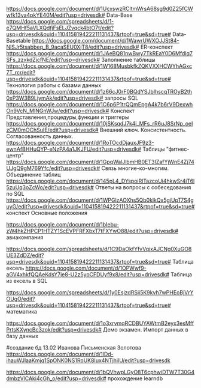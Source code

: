 https://docs.google.com/document/d/1UcxswzRCltmWrsA68sg9d0Z25fCWwfk13va4pkYE40M/edit?usp=drivesdk# Data-Base
https://docs.google.com/spreadsheets/d/1-e7QMHf5aVLXQdfjFsELJZvqck4btO7t/edit?usp=drivesdk&ouid=110415819422211131437&rtpof=true&sd=true# Data-Basetable
https://docs.google.com/document/d/1WawrUWXOJJSt84-NlSJr5tsabbeq_B_9acaSEU0XjT8/edit?usp=drivesdk# ER-конспект
https://docs.google.com/document/d/1JAeBQ81nwBwy7TkREaY0D6MfdIq7SFs_zzxkdZjcfNE/edit?usp=drivesdk# Заполнение таблицы
https://docs.google.com/document/d/1W168MusbkfkZQKVXXHCWYhAGxc7T_rcr/edit?usp=drivesdk&ouid=110415819422211131437&rtpof=true&sd=true# Технология работы с базами данных
https://docs.google.com/document/d/1z66cJ0rF0BQdYSJbIhscqTROyB2th0xP3W3B9LjymAk/edit?usp=drivesdk# запросы SQL
https://docs.google.com/document/d/1C6p6P1trQQmEpgA4k7b6rV9DexwhOn9VcN_MlNGnWJw/edit?usp=drivesdk# Конспект Представления,процедуры,функции и триггеры
https://docs.google.com/document/d/10jSKsqdJ7k4i_MFs_rR6uJ8SrNp_oeIzCM0mOChSuIE/edit?usp=drivesdk# Внешний ключ. Консистентность. Согласованность данных. 
https://docs.google.com/document/d/1RoTOcdDjauxJF9z3-ewnAfBHHuQYP-eNzPA4a1JKJFU/edit?usp=drivesdk# Таблицы "фитнес-центр"
https://docs.google.com/document/d/1GpqWalJlbmHB0ET3IZafYjWnE4Zj74UJgQ9gM769Yfc/edit?usp=drivesdk# Связь многие-ко-многим. Объединение таблиц
https://docs.google.com/document/d/145pL4_DYspoiRlTazcoUi4hkwSr4iT6l5zuUq3oZcWo/edit?usp=drivesdk# Ответы на вопросы с собеседования по SQL
https://docs.google.com/document/d/1WPGlzAOXhs5Qb0klkQx5giUpT7S4guyG/edit?usp=drivesdk&ouid=110415819422211131437&rtpof=true&sd=true# конспект Основные положения 

https://docs.google.com/document/d/1bIebu-zW4hkZHPCP1HTZY1ScEVPFRFXbxT7tFXYwO88/edit?usp=drivesdk# авиакомпания

https://docs.google.com/spreadsheets/d/1C9DaOkfYfvVqjxAJCNg0XuGO8UE3ZdDZ/edit?usp=drivesdk&ouid=110415819422211131437&rtpof=true&sd=true# Таблица ексель
https://docs.google.com/document/d/1OPWwf9-aGV4xhkfQQAeKdsY7je8-U2z5yoCFDUyf9x8/edit?usp=drivesdk# Таблица из ексель в SQL

https://docs.google.com/spreadsheets/d/1y0EsjzdRSii5K9kvh7wPHEoBjVrYOUgO/edit?usp=drivesdk&ouid=110415819422211131437&rtpof=true&sd=true# математика

https://docs.google.com/document/d/1o3xrvmqRCDBUYAWtmB2eyx3esMffPrtsKXyncBc3zok/edit?usp=drivesdk# Демо экзамен. Импорт данных в базу данных

#создание бд 13.02 Иванова Письменская Золотова https://docs.google.com/document/d/1lDd-ihauWJlaaKmjq1SpONK0NS1RoUK8Iux4NTjhilU/edit?usp=drivesdk

https://docs.google.com/document/d/1bQVhwpLGyO8T6cphwiDTW7T30G4dmbzVlCAki4cGh_o/edit?usp=drivesdk# прохождение learndb
